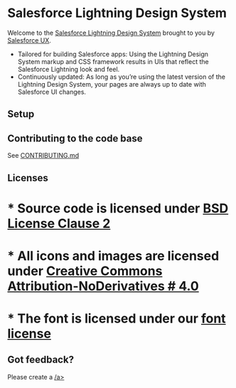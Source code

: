 # Salesforce Lightning Design System

Welcome to the [Salesforce Lightning Design System](https://www.lightningdesignsystem.com) brought to you by [Salesforce UX](https://twitter.com/salesforceux).

* Tailored for building Salesforce apps: Using the Lightning Design System markup and CSS framework results in UIs that reflect the Salesforce Lightning look and feel.
* Continuously updated: As long as you’re using the latest version of the Lightning Design System, your pages are always up to date with Salesforce UI changes.

## Setup


## Contributing to the code base

See <a href="CONTRIBUTING.md">CONTRIBUTING.md</a>

## Licenses

# * Source code is licensed under [BSD License Clause 2](http://opensource.org/licenses/BSD-2-Clause)
# * All icons and images are licensed under [Creative Commons Attribution-NoDerivatives # 4.0](http://creativecommons.org/licenses/by-nd/4.0/)
# * The font is licensed under our [font license](https://www.lightningdesignsystem.com/assets/licenses/License-for-font.txt)

## Got feedback?

Please create a <a href="https://github.com/salesforce-ux/design-system/issues">/a>


